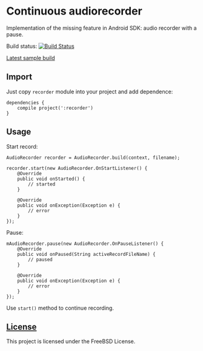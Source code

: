 # Continuous audiorecorder

Implementation of the missing feature in Android SDK: audio recorder with a pause.

Build status: [![Build Status](https://drone.io/github.com/lassana/continuous-audiorecorder/status.png)](https://drone.io/github.com/lassana/continuous-audiorecorder/latest)

[Latest sample build](https://drone.io/github.com/lassana/continuous-audiorecorder/files)

## Import

Just copy `recorder` module into your project and add dependence:

    dependencies {
        compile project(':recorder')
    }

## Usage

Start record:

    AudioRecorder recorder = AudioRecorder.build(context, filename);

    recorder.start(new AudioRecorder.OnStartListener() {
        @Override
        public void onStarted() {
            // started
        }

        @Override
        public void onException(Exception e) {
            // error
        }
    });

Pause:

    mAudioRecorder.pause(new AudioRecorder.OnPauseListener() {
        @Override
        public void onPaused(String activeRecordFileName) {
            // paused
        }

        @Override
        public void onException(Exception e) {
            // error
        }
    });

Use `start()` method to continue recording.

## [License](https://github.com/lassana/continuous-audiorecorder/blob/master/LICENSE)

This project is licensed under the FreeBSD License.
